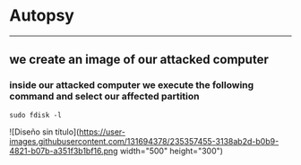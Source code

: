 # Autopsy
---

## we create an image of our attacked computer

### inside our attacked computer we execute the following command and select our affected partition

    sudo fdisk -l
    
  

![Diseño sin título](https://user-images.githubusercontent.com/131694378/235357455-3138ab2d-b0b9-4821-b07b-a351f3b1bf16.png width="500" height="300")
